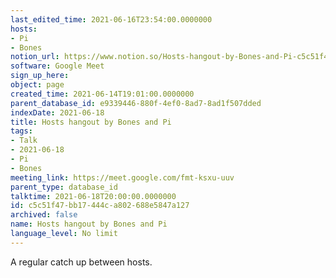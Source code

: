 ```yaml
---
last_edited_time: 2021-06-16T23:54:00.0000000
hosts:
- Pi
- Bones
notion_url: https://www.notion.so/Hosts-hangout-by-Bones-and-Pi-c5c51f47bb17444ca802688e5847a127
software: Google Meet
sign_up_here: 
object: page
created_time: 2021-06-14T19:01:00.0000000
parent_database_id: e9339446-880f-4ef0-8ad7-8ad1f507dded
indexDate: 2021-06-18
title: Hosts hangout by Bones and Pi
tags:
- Talk
- 2021-06-18
- Pi
- Bones
meeting_link: https://meet.google.com/fmt-ksxu-uuv
parent_type: database_id
talktime: 2021-06-18T20:00:00.0000000
id: c5c51f47-bb17-444c-a802-688e5847a127
archived: false
name: Hosts hangout by Bones and Pi
language_level: No limit
---
```


A regular catch up between hosts.


